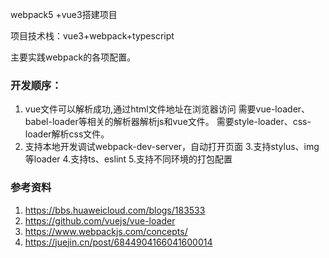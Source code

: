 webpack5 +vue3搭建项目

项目技术栈：vue3+webpack+typescript

主要实践webpack的各项配置。


### 开发顺序：
1. vue文件可以解析成功,通过html文件地址在浏览器访问
    需要vue-loader、babel-loader等相关的解析器解析js和vue文件。
    需要style-loader、css-loader解析css文件。
2. 支持本地开发调试webpack-dev-server，自动打开页面
3.支持stylus、img等loader
4.支持ts、eslint
5.支持不同环境的打包配置


### 参考资料
1. https://bbs.huaweicloud.com/blogs/183533
2. https://github.com/vuejs/vue-loader
3. https://www.webpackjs.com/concepts/
4. https://juejin.cn/post/6844904166041600014